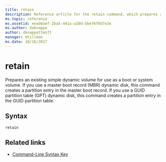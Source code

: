 ```yaml
---
title: retain
description: Reference article for the retain command, which prepares an existing dynamic volume for use as a boot or system volume.
ms.topic: reference
ms.assetid: eeab0aef-2ba5-441a-a10d-bbef6f0d7e3e
ms.author: daknappe
author: dknappettmsft
manager: mtillman
ms.date: 10/16/2017
---
```


# retain

Prepares an existing simple dynamic volume for use as a boot or system volume. If you use a master boot record (MBR) dynamic disk, this command creates a partition entry in the master boot record. If you use a GUID partition table (GPT) dynamic disk, this command creates a partition entry in the GUID partition table.

## Syntax

```
retain
```

## Related links

- [Command-Line Syntax Key](command-line-syntax-key.md)

